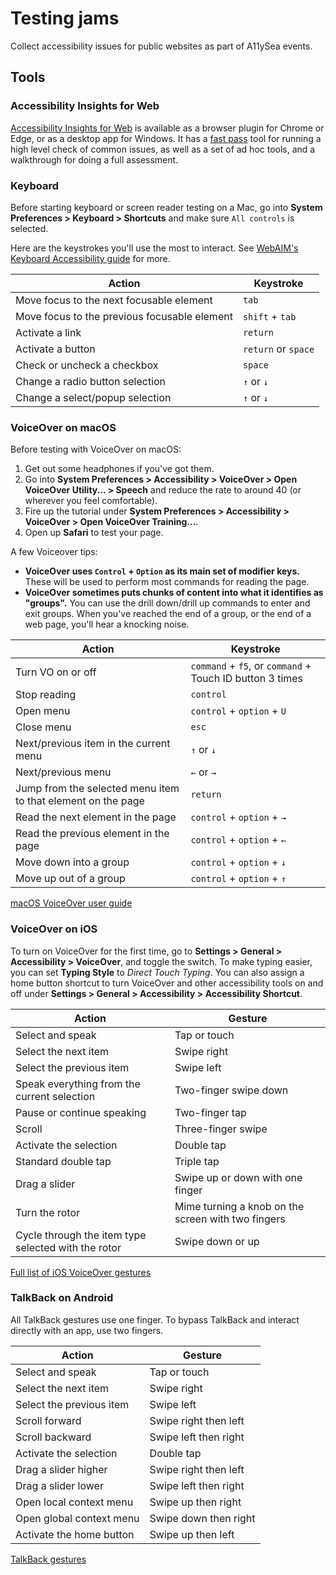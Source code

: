 # Testing jams

Collect accessibility issues for public websites as part of A11ySea events.

## Tools

### Accessibility Insights for Web

[Accessibility Insights for Web](https://accessibilityinsights.io/docs/en/web/overview) is available as a browser plugin for Chrome or Edge, or as a desktop app for Windows. It has a [fast pass](https://accessibilityinsights.io/docs/en/web/getstarted/fastpass) tool for running a high level check of common issues, as well as a set of ad hoc tools, and a walkthrough for doing a full assessment.

### Keyboard

Before starting keyboard or screen reader testing on a Mac, go into **System Preferences  > Keyboard > Shortcuts** and make sure `All controls` is selected.

Here are the keystrokes you'll use the most to interact. See [WebAIM's Keyboard Accessibility guide](https://webaim.org/techniques/keyboard/) for more.

|Action|Keystroke|
|---|---|
|Move focus to the next focusable element| `tab`|
|Move focus to the previous focusable element|`shift` + `tab`|
|Activate a link|`return`|
|Activate a button|`return` or `space`|
|Check or uncheck a checkbox|`space`|
|Change a radio button selection|`↑` or `↓`|
|Change a select/popup selection|`↑` or `↓`|

### VoiceOver on macOS

Before testing with VoiceOver on macOS:

1. Get out some headphones if you've got them.
1. Go into **System Preferences > Accessibility > VoiceOver > Open VoiceOver Utility... > Speech** and reduce the rate to around 40 (or wherever you feel comfortable).
1. Fire up the tutorial under **System Preferences > Accessibility > VoiceOver > Open VoiceOver Training...**.
1. Open up **Safari** to test your page.

A few Voiceover tips:

- **VoiceOver uses `Control` + `Option` as its main set of modifier keys.** These will be used to perform most commands for reading the page.
- **VoiceOver sometimes puts chunks of content into what it identifies as "groups".** You can use the drill down/drill up commands to enter and exit groups. When you've reached the end of a group, or the end of a web page, you'll hear a knocking noise.

|Action|Keystroke|
|---|---|
|Turn VO on or off| `command` + `f5`, or `command` + Touch ID button 3 times|
|Stop reading|`control`|
|Open menu|`control` + `option` + `U`|
|Close menu|`esc`|
|Next/previous item in the current menu|`↑` or `↓`|
|Next/previous menu|`←` or `→`|
|Jump from the selected menu item to that element on the page|`return`|
|Read the next element in the page|`control` + `option` + `→`|
|Read the previous element in the page|`control` + `option` + `←`|
|Move down into a group|`control` + `option` + `↓`|
|Move up out of a group|`control` + `option` + `↑`|

[macOS VoiceOver user guide](https://help.apple.com/voiceover/mac/)

### VoiceOver on iOS

To turn on VoiceOver for the first time, go to **Settings > General > Accessibility > VoiceOver**, and toggle the switch. To make typing easier, you can set **Typing Style** to _Direct Touch Typing_. You can also assign a home button shortcut to turn VoiceOver and other accessibility tools on and off under **Settings > General > Accessibility > Accessibility Shortcut**.

|Action|Gesture|
|---|---|
|Select and speak|Tap or touch|
|Select the next item|Swipe right|
|Select the previous item|Swipe left|
|Speak everything from the current selection|Two-finger swipe down|
|Pause or continue speaking|Two-finger tap|
|Scroll|Three-finger swipe|
|Activate the selection|Double tap|
|Standard double tap|Triple tap|
|Drag a slider|Swipe up or down with one finger|
|Turn the rotor|Mime turning a knob on the screen with two fingers|
|Cycle through the item type selected with the rotor|Swipe down or up|

[Full list of iOS VoiceOver gestures](https://support.apple.com/guide/iphone/learn-voiceover-gestures-iph3e2e2281/ios)

### TalkBack on Android

All TalkBack gestures use one finger. To bypass TalkBack and interact directly with an app, use two fingers.

|Action|Gesture|
|---|---|
|Select and speak|Tap or touch|
|Select the next item|Swipe right|
|Select the previous item|Swipe left|
|Scroll forward|Swipe right then left|
|Scroll backward|Swipe left then right|
|Activate the selection|Double tap|
|Drag a slider higher|Swipe right then left|
|Drag a slider lower|Swipe left then right|
|Open local context menu|Swipe up then right|
|Open global context menu|Swipe down then right|
|Activate the home button|Swipe up then left|

[TalkBack gestures](https://support.google.com/accessibility/android/answer/6151827?hl=en)
